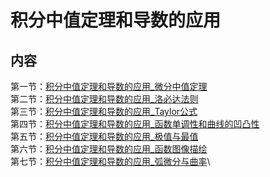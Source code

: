 # 积分中值定理和导数的应用
## 内容
第一节：[积分中值定理和导数的应用_微分中值定理](积分中值定理和导数的应用_微分中值定理.md)\
第二节：[积分中值定理和导数的应用_洛必达法则](积分中值定理和导数的应用_洛必达法则.md)\
第三节：[积分中值定理和导数的应用_Taylor公式](积分中值定理和导数的应用_Taylor公式.md)\
第四节：[积分中值定理和导数的应用_函数单调性和曲线的凹凸性](积分中值定理和导数的应用_函数单调性和曲线的凹凸性.md)\
第五节：[积分中值定理和导数的应用_极值与最值](积分中值定理和导数的应用_极值与最值.md)\
第六节：[积分中值定理和导数的应用_函数图像描绘](积分中值定理和导数的应用_函数图像描绘.md)\
第七节：[积分中值定理和导数的应用_弧微分与曲率](积分中值定理和导数的应用_弧微分与曲率.md)\